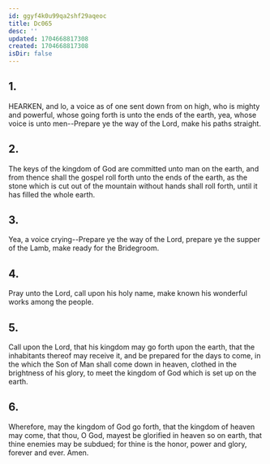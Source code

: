```yaml
---
id: ggyf4k0u99qa2shf29aqeoc
title: Dc065
desc: ''
updated: 1704668817308
created: 1704668817308
isDir: false
---
```

## 1.
HEARKEN, and lo, a voice as of one sent down from on high, who is mighty and powerful, whose going forth is unto the ends of the earth, yea, whose voice is unto men--Prepare ye the way of the Lord, make his paths straight.
## 2.
The keys of the kingdom of God are committed unto man on the earth, and from thence shall the gospel roll forth unto the ends of the earth, as the stone which is cut out of the mountain without hands shall roll forth, until it has filled the whole earth.
## 3.
Yea, a voice crying--Prepare ye the way of the Lord, prepare ye the supper of the Lamb, make ready for the Bridegroom.
## 4.
Pray unto the Lord, call upon his holy name, make known his wonderful works among the people.
## 5.
Call upon the Lord, that his kingdom may go forth upon the earth, that the inhabitants thereof may receive it, and be prepared for the days to come, in the which the Son of Man shall come down in heaven, clothed in the brightness of his glory, to meet the kingdom of God which is set up on the earth.
## 6.
Wherefore, may the kingdom of God go forth, that the kingdom of heaven may come, that thou, O God, mayest be glorified in heaven so on earth, that thine enemies may be subdued; for thine is the honor, power and glory, forever and ever. Amen.
